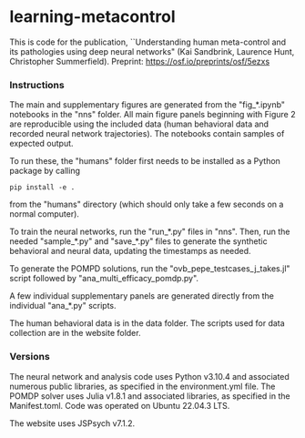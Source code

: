 # learning-metacontrol

This is code for the publication, ``Understanding human meta-control and its pathologies using deep neural networks" (Kai Sandbrink, Laurence Hunt, Christopher Summerfield). Preprint: https://osf.io/preprints/osf/5ezxs

### Instructions

The main and supplementary figures are generated from the "fig_\*.ipynb" notebooks in the "nns" folder. All main figure panels beginning with Figure 2 are reproducible using the included data (human behavioral data and recorded neural network trajectories). The notebooks contain samples of expected output.

To run these, the "humans" folder first needs to be installed as a Python package by calling

``` 
pip install -e . 
```

from the "humans" directory (which should only take a few seconds on a normal computer).

To train the neural networks, run the "run_\*.py" files in "nns". Then, run the needed "sample_\*.py" and "save_\*.py" files to generate the synthetic behavioral and neural data, updating the timestamps as needed.

To generate the POMPD solutions, run the "ovb_pepe_testcases_j_takes.jl" script followed by "ana_multi_efficacy_pomdp.py". 

A few individual supplementary panels are generated directly from the individual "ana_\*.py" scripts.

The human behavioral data is in the data folder. The scripts used for data collection are in the website folder.

### Versions

The neural network and analysis code uses Python v3.10.4 and associated numerous public libraries, as specified in the environment.yml file. The POMDP solver uses Julia v1.8.1 and associated libraries, as specified in the Manifest.toml. Code was operated on Ubuntu 22.04.3 LTS.

The website uses JSPsych v7.1.2.